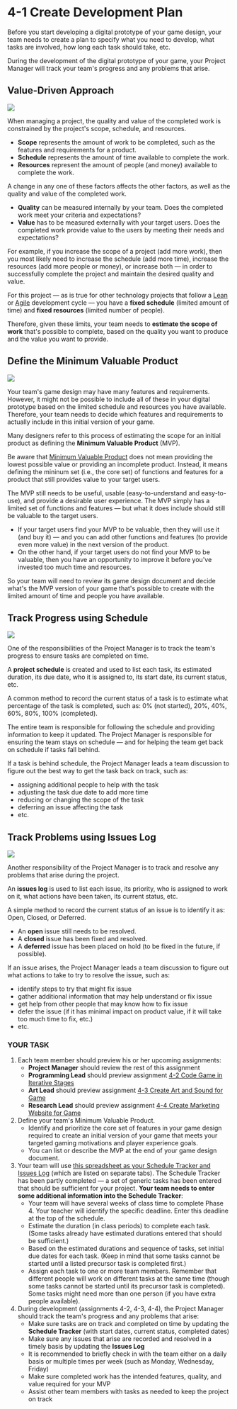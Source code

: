# 4-1 Create Development Plan

Before you start developing a digital prototype of your game design, your team needs to create a plan to specify what you need to develop, what tasks are involved, how long each task should take, etc.

During the development of the digital prototype of your game, your Project Manager will track your team's progress and any problems that arise.

## Value-Driven Approach

![](../.gitbook/assets/value-driven-triangle.jpg)

When managing a project, the quality and value of the completed work is constrained by the project's scope, schedule, and resources.

* **Scope** represents the amount of work to be completed, such as the features and requirements for a product.
* **Schedule** represents the amount of time available to complete the work.
* **Resources** represent the amount of people \(and money\) available to complete the work.

A change in any one of these factors affects the other factors, as well as the quality and value of the completed work.

* **Quality** can be measured internally by your team. Does the completed work meet your criteria and expectations?
* **Value** has to be measured externally with your target users. Does the completed work provide value to the users by meeting their needs and expectations?

For example, if you increase the scope of a project \(add more work\), then you most likely need to increase the schedule \(add more time\), increase the resources \(add more people or money\), or increase both — in order to successfully complete the project and maintain the desired quality and value.

For this project — as is true for other technology projects that follow a [Lean](https://en.wikipedia.org/wiki/Lean_software_development) or [Agile](https://en.wikipedia.org/wiki/Agile_software_development) development cycle — you have a **fixed schedule** \(limited amount of time\) and **fixed resources** \(limited number of people\).

Therefore, given these limits, your team needs to **estimate the scope of work** that's possible to complete, based on the quality you want to produce and the value you want to provide.

## Define the Minimum Valuable Product

![](../.gitbook/assets/mvp.jpg)

Your team's game design may have many features and requirements. However, it might not be possible to include all of these in your digital prototype based on the limited schedule and resources you have available. Therefore, your team needs to decide which features and requirements to actually include in this initial version of your game.

Many designers refer to this process of estimating the scope for an initial product as defining the **Minimum Valuable Product** \(MVP\).

Be aware that [Minimum Valuable Product](https://design.org/blog/the-wrong-and-right-way-to-build-an-mvp/) does not mean providing the lowest possible value or providing an incomplete product. Instead, it means defining the mininum set \(i.e., the core set\) of functions and features for a product that still provides value to your target users.

The MVP still needs to be useful, usable \(easy-to-understand and easy-to-use\), and provide a desirable user experience. The MVP simply has a limited set of functions and features — but what it does include should still be valuable to the target users.

* If your target users find your MVP to be valuable, then they will use it \(and buy it\) — and you can add other functions and features \(to provide even more value\) in the next version of the product.
* On the other hand, if your target users do not find your MVP to be valuable, then you have an opportunity to improve it before you've invested too much time and resources.

So your team will need to review its game design document and decide what's the MVP version of your game that's possible to create with the limited amount of time and people you have available.

## Track Progress using Schedule

![](../.gitbook/assets/tasks-time.jpg)

One of the responsibilities of the Project Manager is to track the team's progress to ensure tasks are completed on time.

A **project schedule** is created and used to list each task, its estimated duration, its due date, who it is assigned to, its start date, its current status, etc.

A common method to record the current status of a task is to estimate what percentage of the task is completed, such as: 0% \(not started\), 20%, 40%, 60%, 80%, 100% \(completed\).

The entire team is responsible for following the schedule and providing information to keep it updated. The Project Manager is responsible for ensuring the team stays on schedule — and for helping the team get back on schedule if tasks fall behind.

If a task is behind schedule, the Project Manager leads a team discussion to figure out the best way to get the task back on track, such as:

* assigning additional people to help with the task
* adjusting the task due date to add more time
* reducing or changing the scope of the task
* deferring an issue affecting the task
* etc.

## Track Problems using Issues Log

![](../.gitbook/assets/bug-report.png)

Another responsibility of the Project Manager is to track and resolve any problems that arise during the project.

An **issues log** is used to list each issue, its priority, who is assigned to work on it, what actions have been taken, its current status, etc.

A simple method to record the current status of an issue is to identify it as: Open, Closed, or Deferred.

* An **open** issue still needs to be resolved.
* A **closed** issue has been fixed and resolved.
* A **deferred** issue has been placed on hold \(to be fixed in the future, if possible\).

If an issue arises, the Project Manager leads a team discussion to figure out what actions to take to try to resolve the issue, such as:

* identify steps to try that might fix issue
* gather additional information that may help understand or fix issue
* get help from other people that may know how to fix issue
* defer the issue \(if it has minimal impact on product value, if it will take too much time to fix, etc.\)
* etc.

### YOUR TASK

1. Each team member should preview his or her upcoming assignments:
   * **Project Manager** should review the rest of this assignment
   * **Programming Lead** should preview assignment [4-2 Code Game in Iterative Stages](4-2-code-game-in-iterative-stages.md)
   * **Art Lead** should preview assignment [4-3 Create Art and Sound for Game](4-3-create-art-and-sound-for-game.md)
   * **Research Lead** should preview assignment [4-4 Create Marketing Website for Game](4-4-create-marketing-website.md)
2. Define your team's Minimum Valuable Product.
   * Identify and prioritize the core set of features in your game design required to create an initial version of your game that meets your targeted gaming motivations and player experience goals.
   * You can list or describe the MVP at the end of your game design document.
3. Your team will use [this spreadsheet as your Schedule Tracker and Issues Log](https://drive.google.com/open?id=1Ye6nydqnQa7zJ-cbuJcthE-LwppEh0HRQy4L2lRB2HM) \(which are listed on separate tabs\). The Schedule Tracker has been partly completed — a set of generic tasks has been entered that should be sufficient for your project. **Your team needs to enter some additional information into the Schedule Tracker**:
   * Your team will have several weeks of class time to complete Phase 4. Your teacher will identify the specific deadline. Enter this deadline at the top of the schedule.
   * Estimate the duration \(in class periods\) to complete each task. \(Some tasks already have estimated durations entered that should be sufficient.\)
   * Based on the estimated durations and sequence of tasks, set initial due dates for each task. \(Keep in mind that some tasks cannot be started until a listed precursor task is completed first.\)
   * Assign each task to one or more team members. Remember that different people will work on different tasks at the same time \(though some tasks cannot be started until its precursor task is completed\). Some tasks might need more than one person \(if you have extra people available\).
4. During development \(assignments 4-2, 4-3, 4-4\), the Project Manager should track the team's progress and any problems that arise:
   * Make sure tasks are on track and completed on time by updating the **Schedule Tracker** \(with start dates, current status, completed dates\)
   * Make sure any issues that arise are recorded and resolved in a timely basis by updating the **Issues Log**
   * It is recommended to briefly check in with the team either on a daily basis or multiple times per week \(such as Monday, Wednesday, Friday\)
   * Make sure completed work has the intended features, quality, and value required for your MVP
   * Assist other team members with tasks as needed to keep the project on track

